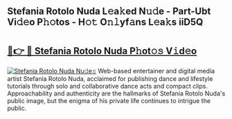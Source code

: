 ## Stefania Rotolo Nuda L𝚎a𝚔ed N𝚞𝚍e - Part-Ubt Vi𝚍𝚎o P𝚑𝚘tos - H𝚘𝚝 O𝚗𝚕yf𝚊ns L𝚎a𝚔s iiD5Q

# <h2><a href="http://kf1g9gs.oniu.top/?m=Stefania+Rotolo+Nuda">🔗👉 🔴 Stefania Rotolo Nuda P𝚑ot𝚘𝚜 V𝚒d𝚎o</a></h2>

[![Stefania Rotolo Nuda Nu𝚍e𝚜](https://i.imgur.com/0qMVB7G.gif)](http://kf1g9gs.oniu.top/?m=Stefania+Rotolo+Nuda)
Web-based entertainer and digital media artist Stefania Rotolo Nuda, acclaimed for publishing dance and lifestyle tutorials through solo and collaborative dance acts and compact clips. Approachability and authenticity are the hallmarks of Stefania Rotolo Nuda's public image, but the enigma of his private life continues to intrigue the public.  
